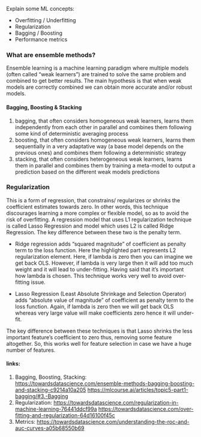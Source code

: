 Explain some ML concepts:
- Overfitting / Underfitting
- Regularization
- Bagging / Boosting
- Performance metrics


### What are ensemble methods?
Ensemble learning is a machine learning paradigm where multiple models (often called “weak learners”) are trained to solve the same problem and combined to get better results. 
The main hypothesis is that when weak models are correctly combined we can obtain more accurate and/or robust models.

#### Bagging, Boosting & Stacking
1. bagging, that often considers homogeneous weak learners, learns them independently from each other in parallel and combines them following some kind of deterministic averaging process
2. boosting, that often considers homogeneous weak learners, learns them sequentially in a very adaptative way (a base model depends on the previous ones) and combines them following a deterministic strategy
3. stacking, that often considers heterogeneous weak learners, learns them in parallel and combines them by training a meta-model to output a prediction based on the different weak models predictions


### Regularization
This is a form of regression, that constrains/ regularizes or shrinks the coefficient estimates towards zero. In other words, this technique discourages learning a more complex or flexible model, so as to avoid the risk of overfitting.
A regression model that uses L1 regularization technique is called Lasso Regression and model which uses L2 is called Ridge Regression.
The key difference between these two is the penalty term.
 
 - Ridge regression adds “squared magnitude” of coefficient as penalty term to the loss function. Here the highlighted part represents L2 regularization element.
Here, if lambda is zero then you can imagine we get back OLS. However, if lambda is very large then it will add too much weight and it will lead to under-fitting. 
Having said that it’s important how lambda is chosen. This technique works very well to avoid over-fitting issue.
 
 - Lasso Regression (Least Absolute Shrinkage and Selection Operator) adds “absolute value of magnitude” of coefficient as penalty term to the loss function.
Again, if lambda is zero then we will get back OLS whereas very large value will make coefficients zero hence it will under-fit.

The key difference between these techniques is that Lasso shrinks the less important feature’s coefficient to zero thus, removing some feature altogether. So, this works well for feature selection in case we have a huge number of features.

#### links:
1. Bagging, Boosting, Stacking:
https://towardsdatascience.com/ensemble-methods-bagging-boosting-and-stacking-c9214a10a205
https://mlcourse.ai/articles/topic5-part1-bagging/#3.-Bagging
2. Regularization:
https://towardsdatascience.com/regularization-in-machine-learning-76441ddcf99a
https://towardsdatascience.com/over-fitting-and-regularization-64d16100f45c
3. Metrics:
https://towardsdatascience.com/understanding-the-roc-and-auc-curves-a05b68550b69
